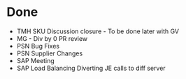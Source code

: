 # Done
- TMH SKU Discussion closure - To be done later with GV
- MG - Div by 0 PR review
- PSN Bug Fixes
- PSN Supplier Changes
- SAP Meeting
- SAP Load Balancing Diverting JE calls to diff server